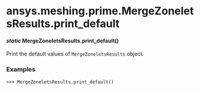 # ansys.meshing.prime.MergeZoneletsResults.print_default

<a id="ansys.meshing.prime.MergeZoneletsResults.print_default"></a>

#### *static* MergeZoneletsResults.print_default()

Print the default values of `MergeZoneletsResults` object.

### Examples

```pycon
>>> MergeZoneletsResults.print_default()
```

<!-- !! processed by numpydoc !! -->
